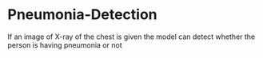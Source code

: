 # Pneumonia-Detection
If an image of X-ray of the chest is given the model can detect whether the person is having pneumonia or not
